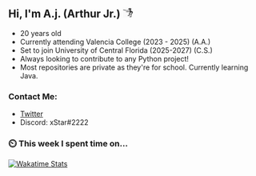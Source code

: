 ## Hi, I'm A.j. (Arthur Jr.)    <img src="./assets/funny-dance.gif" height="20" width="20">


- 20 years old
- Currently attending Valencia  College (2023 - 2025) (A.A.)
- Set to join University of Central Florida (2025-2027) (C.S.)
- Always looking to contribute to any Python project!
- Most repositories are private as they're for school. Currently learning Java.

### Contact Me:
- [Twitter](https://twitter.com/xStar2222)
- Discord: xStar#2222


### ⏲️ This week I spent time on...
[<img src="https://github-readme-stats.vercel.app/api/wakatime?username=xStar2222&range=last_7_days&theme=gotham&hide_border=true&layout=compact&custom_title=Stats:" alt="Wakatime Stats" width="480" />](https://wakatime.com/@xStar2222)
